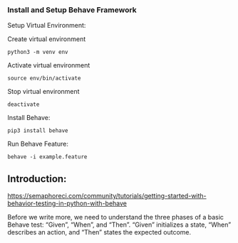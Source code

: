 


### Install and Setup Behave Framework

Setup Virtual Environment:

Create virtual environment

```buildoutcfg
python3 -m venv env
```

Activate virtual environment

```buildoutcfg
source env/bin/activate
```

Stop virtual environment
```buildoutcfg
deactivate
```

Install Behave:
```buildoutcfg
pip3 install behave
```

Run Behave Feature:
```buildoutcfg
behave -i example.feature

```

## Introduction:
https://semaphoreci.com/community/tutorials/getting-started-with-behavior-testing-in-python-with-behave

Before we write more, we need to understand the three phases of a basic Behave test: “Given”, “When”, and “Then”. 
“Given” initializes a state, “When” describes an action, and “Then” states the expected outcome. 
